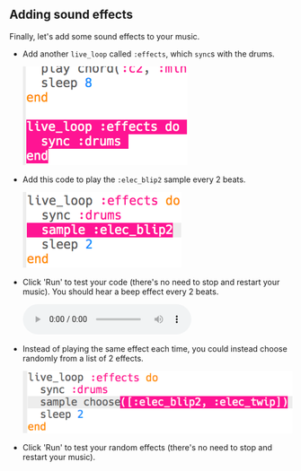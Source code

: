 ## Adding sound effects

Finally, let's add some sound effects to your music.

+ Add another `live_loop` called `:effects`, which `sync`s with the drums.
    
    ![captura de pantalla](images/dj-effects-loop.png)

+ Add this code to play the `:elec_blip2` sample every 2 beats.
    
    ![captura de pantalla](images/dj-effects-sample.png)

+ Click 'Run' to test your code (there's no need to stop and restart your music). You should hear a beep effect every 2 beats.
    
    <div id="audio-preview" class="pdf-hidden">
      <audio controls preload> <source src="resources/noises.mp3" type="audio/mpeg"> Your browser does not support the <code>audio</code> element. </audio>
    </div>
+ Instead of playing the same effect each time, you could instead choose randomly from a list of 2 effects.
    
    ![screenshot](images/dj-effects-sample-choose.png)

+ Click 'Run' to test your random effects (there's no need to stop and restart your music).
